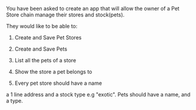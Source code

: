 You have been asked to create an app that will allow the owner of a Pet Store chain manage their stores and stock(pets).

They would like to be able to:

1. Create and Save Pet Stores

2. Create and Save Pets

3. List all the pets of a store

4. Show the store a pet belongs to

5. Every pet store should have a name

a 1 line address and a stock type e.g "exotic". Pets should have a name, and a type.